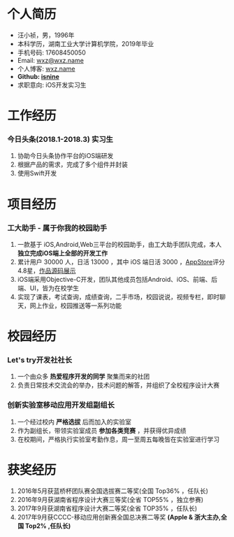 # 个人简历
- 汪小祯，男，1996年
- 本科学历，湖南工业大学计算机学院，2019年毕业
- 手机号码: 17608450050
- Email: wxz@wxz.name
- 个人博客: [wxz.name](https://wxz.name)
- __Github: [isnine](https://github.com/isnine)__
- 求职意向: iOS开发实习生

# 工作经历
### 今日头条(2018.1-2018.3) 实习生
1. 协助今日头条协作平台的iOS端研发
2. 根据产品的需求，完成了多个组件并封装
3. 使用Swift开发

# 项目经历
### 工大助手 - 属于你我的校园助手
1. 一款基于 iOS,Android,Web三平台的校园助手，由工大助手团队完成，本人 __独立完成iOS端上全部的开发工作__
2. 累计用户 30000 人，日活 13000 ，其中 iOS 端日活 3000 ，[AppStore](https://itunes.apple.com/cn/app/gong-da-zhu-shou-hu-nan-gong/id1164848835)评分4.8星，[作品源码展示](https://github.com/isnine/HutHelper-Open)
3. iOS端采用Objective-C开发，团队其他成员包括Android、iOS、前端、后端、UI，皆为在校学生
4. 实现了课表，考试查询，成绩查询，二手市场，校园说说，视频专栏，即时聊天，网上作业，校园推送等一系列功能

# 校园经历
### Let's try开发社社长
1. 一个由众多 __热爱程序开发的同学__ 聚集而来的社团
2. 负责日常技术交流会的举办，技术问题的解答，并组织了全校程序设计大赛
### 创新实验室移动应用开发组副组长
1. 一个经过校内 __严格选拔__ 后而加入的实验室
2. 作为副组长，带领实验室成员 __参加各类竞赛__ ，并获得优异成绩
3. 在校期间，严格执行实验室考勤作息，周一至周五每晚皆在实验室进行学习

# 获奖经历
1. 2016年5月获蓝桥杯团队赛全国选拔赛二等奖(全国 Top36% ，任队长)
2. 2016年9月获湖南省程序设计大赛三等奖(全省 TOP55% ，独立参赛)
3. 2017年9月获湖南省程序设计大赛二等奖(全省 TOP35% ，任队长)
4. 2017年9月获CCCC-移动应用创新赛全国总决赛二等奖 __(Apple & 浙大主办,全国 Top2% ,任队长)__

